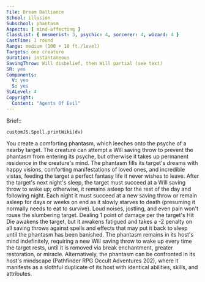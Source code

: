 ```yaml
---
File: Dream Dalliance
School: illusion
Subschool: phantasm
Aspects: [ mind-affecting ]
ClassList: { mesmerist: 3, psychic: 4, sorcerer: 4, wizard: 4 }
CastTime: 1 round
Range: medium (100 + 10 ft./level)
Targets: one creature
Duration: instantaneous
SavingThrow: Will disbelief, then Will partial (see text)
SR: yes
Components:
  V: yes
  S: yes
SLALevel: 4
Copyright:
  Content: "Agents Of Evil"
---
```

Brief:: 

```dataviewjs
customJS.Spell.printWiki(dv)
```

You create a comforting phantasm, which leeches onto the psyche of a nearby target. The creature can attempt a Will saving throw to prevent the phantasm from entering its psyche, but otherwise it takes up permanent residence in the creature's mind. The phantasm fills its target's dreams with happy visions, comforting manifestations of loved ones, and incredible vistas, feeding the target a perfect fantasy life it never wishes to leave. After the target's next night's sleep, the target must succeed at a Will saving throw to wake up; otherwise, it remains asleep for the rest of the day and following night. Each night it must succeed at a new saving throw or remain asleep for days or weeks on end as it slowly starves to death (presuming it normally needs to eat to survive). Loud noises, jostling, and even pain won't rouse the slumbering target. Dealing 1 point of damage per the target's Hit Die awakens the target, but it awakens fatigued and takes a -2 penalty on all saving throws against spells and effects that may put it back to sleep until the phantasm has been banished.  The phantasm remains in its host's mind indefinitely, requiring a new Will saving throw to wake up every time the target rests, until it is removed via break enchantment, greater restoration, or miracle. Alternatively, the phantasm can be confronted in its host's mindscape (Pathfinder RPG Occult Adventures 202), where it manifests as a slothful duplicate of its host with identical abilities, skills, and attributes.
